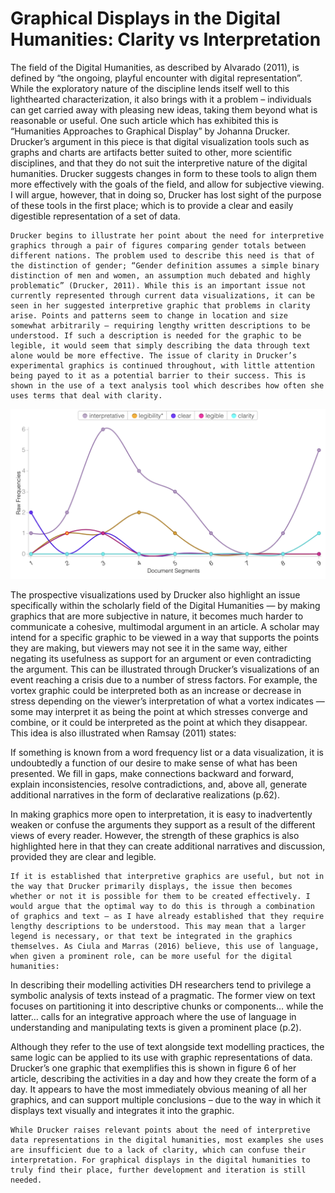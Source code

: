 # Graphical Displays in the Digital Humanities: Clarity vs Interpretation 

  The field of the Digital Humanities, as described by Alvarado (2011), is defined by “the ongoing, playful encounter with digital representation”. While the exploratory nature of the discipline lends itself well to this lighthearted characterization, it also brings with it a problem – individuals can get carried away with pleasing new ideas, taking them beyond what is reasonable or useful. One such article which has exhibited this is “Humanities Approaches to Graphical Display” by Johanna Drucker.  Drucker’s argument in this piece is that digital visualization tools such as graphs and charts are artifacts better suited to other, more scientific disciplines, and that they do not suit the interpretive nature of the digital humanities. Drucker suggests changes in form to these tools to align them more effectively with the goals of the field, and allow for subjective viewing. I will argue, however, that in doing so, Drucker has lost sight of the purpose of these tools in the first place; which is to provide a clear and easily digestible representation of a set of data. 

	Drucker begins to illustrate her point about the need for interpretive graphics through a pair of figures comparing gender totals between different nations. The problem used to describe this need is that of the distinction of gender; “Gender definition assumes a simple binary distinction of men and women, an assumption much debated and highly problematic” (Drucker, 2011). While this is an important issue not currently represented through current data visualizations, it can be seen in her suggested interpretive graphic that problems in clarity arise. Points and patterns seem to change in location and size somewhat arbitrarily – requiring lengthy written descriptions to be understood. If such a description is needed for the graphic to be legible, it would seem that simply describing the data through text alone would be more effective. The issue of clarity in Drucker’s experimental graphics is continued throughout, with little attention being payed to it as a potential barrier to their success. This is shown in the use of a text analysis tool which describes how often she uses terms that deal with clarity. 

![](images/Drucker_Voyant.png)


  The prospective visualizations used by Drucker also highlight an issue specifically within the scholarly field of the Digital Humanities — by making graphics that are more subjective in nature, it becomes much harder to communicate a cohesive, multimodal argument in an article. A scholar may intend for a specific graphic to be viewed in a way that supports the points they are making, but viewers may not see it in the same way, either negating its usefulness as support for an argument or even contradicting the argument.  This can be illustrated through Drucker’s visualizations of an event reaching a crisis due to a number of stress factors. For example, the vortex graphic could be interpreted both as an increase or decrease in stress depending on the viewer’s interpretation of what a vortex indicates — some may interpret it as being the point at which stresses converge and combine, or it could be interpreted as the point at which they disappear. This idea is also illustrated when Ramsay (2011) states:

  If something is known from a word frequency list or a data visualization, it is undoubtedly a function of our desire to     make sense of what has been presented. We fill in gaps, make connections backward and forward, explain inconsistencies,     resolve contradictions, and, above all, generate additional narratives in the form of declarative realizations (p.62). 
  
In making graphics more open to interpretation, it is easy to inadvertently weaken or confuse the arguments they support as a result of the different views of every reader. However, the strength of these graphics is also highlighted here in that they can create additional narratives and discussion, provided they are clear and legible. 

	If it is established that interpretive graphics are useful, but not in the way that Drucker primarily displays, the issue then becomes whether or not it is possible for them to be created effectively. I would argue that the optimal way to do this is through a combination of graphics and text — as I have already established that they require lengthy descriptions to be understood. This may mean that a larger legend is necessary, or that text be integrated in the graphics themselves. As Ciula and Marras (2016) believe, this use of language, when given a prominent role, can be more useful for the digital humanities:
  

  In describing their modelling activities DH researchers tend to privilege a symbolic analysis of texts instead of a         pragmatic. The former view on text focuses on partitioning it into descriptive chunks or components… while the latter…       calls for an integrative approach where the use of language in understanding and manipulating texts is given a prominent     place (p.2).

  
Although they refer to the use of text alongside text modelling practices, the same logic can be applied to its use with graphic representations of data. Drucker’s one graphic that exemplifies this is shown in figure 6 of her article, describing the activities in a day and how they create the form of a day. It appears to have the most immediately obvious meaning of all her graphics, and can support multiple conclusions – due to the way in which it displays text visually and integrates it into the graphic.
  
	While Drucker raises relevant points about the need of interpretive data representations in the digital humanities, most examples she uses are insufficient due to a lack of clarity, which can confuse their interpretation. For graphical displays in the digital humanities to truly find their place, further development and iteration is still needed.  
